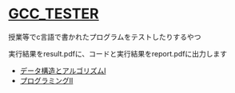 # [GCC_TESTER](https://kazu-321.github.io/gcc_tester/)
授業等でc言語で書かれたプログラムをテストしたりするやつ

実行結果をresult.pdfに、コードと実行結果をreport.pdfに出力します

- [データ構造とアルゴリズムI](./データ構造とアルゴリズムI/)
- [プログラミングII](./プログラミングII/)
